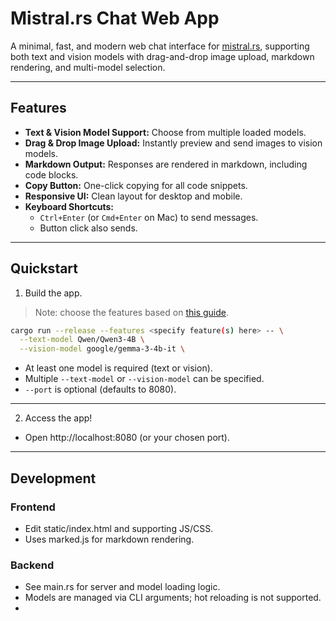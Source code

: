 # Mistral.rs Chat Web App

A minimal, fast, and modern web chat interface for [mistral.rs](https://github.com/EricBuehler/mistral.rs), supporting both text and vision models with drag-and-drop image upload, markdown rendering, and multi-model selection.

---

## Features

- **Text & Vision Model Support:** Choose from multiple loaded models.
- **Drag & Drop Image Upload:** Instantly preview and send images to vision models.
- **Markdown Output:** Responses are rendered in markdown, including code blocks.
- **Copy Button:** One-click copying for all code snippets.
- **Responsive UI:** Clean layout for desktop and mobile.
- **Keyboard Shortcuts:**
  - `Ctrl+Enter` (or `Cmd+Enter` on Mac) to send messages.
  - Button click also sends.

---

## Quickstart

1) Build the app.

> Note: choose the features based on [this guide](../README.md#supported-accelerators).

```bash
cargo run --release --features <specify feature(s) here> -- \
  --text-model Qwen/Qwen3-4B \
  --vision-model google/gemma-3-4b-it \
```

- At least one model is required (text or vision).
- Multiple `--text-model` or `--vision-model` can be specified.
- `--port` is optional (defaults to 8080).

---

2) Access the app!

- Open http://localhost:8080 (or your chosen port).

---

## Development

### Frontend
- Edit static/index.html and supporting JS/CSS.
- Uses marked.js for markdown rendering.

### Backend
- See main.rs for server and model loading logic.
- Models are managed via CLI arguments; hot reloading is not supported.
- 